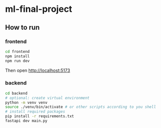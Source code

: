 # ml-final-project

## How to run

### frontend

```bash
cd frontend
npm install
npm run dev
```

Then open [http://localhost:5173](http://localhost:5173)

### backend

```bash
cd backend
# optional: create virtual environment
python -m venv venv
source ./venv/bin/activate # or other scripts according to you shell
# install required packages
pip install -r requirements.txt
fastapi dev main.py
```
